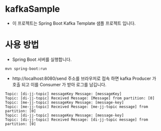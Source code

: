 # kafkaSample
 - 이 프로젝트는 Spring Boot Kafka Template 샘플 프로젝트 입니다.
 
 
# 사용 방법 
* Spring Boot 서버를 실행합니다. 
``` 
mvn spring-boot:run 
```
* http://localhost:8080/send 주소를 브라우저로 접속 하면 kafka Producer 가 호출 되고 이를 Consumer 가 받아 로그를 남깁니다. 

```$xslt
Topic: [di-jj-topic] messageKey Message: [messageKey]
Topic: [di-jj-topic] Received Message: [Message] from partition: [0]
Topic: [me-jj-topic] messageKey Message: [message-key]
Topic: [me-jj-topic] Received Message: [me-jj-topic message] from partition: [0]
Topic: [di-jj-topic] messageKey Message: [message-key]
Topic: [di-jj-topic] Received Message: [di-jj-topic message] from partition: [0]
```

